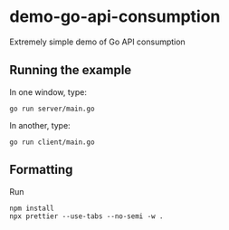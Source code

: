 # demo-go-api-consumption

Extremely simple demo of Go API consumption

## Running the example

In one window, type:

```
go run server/main.go
```

In another, type:

```
go run client/main.go
```

## Formatting

Run

```
npm install
npx prettier --use-tabs --no-semi -w .
```
